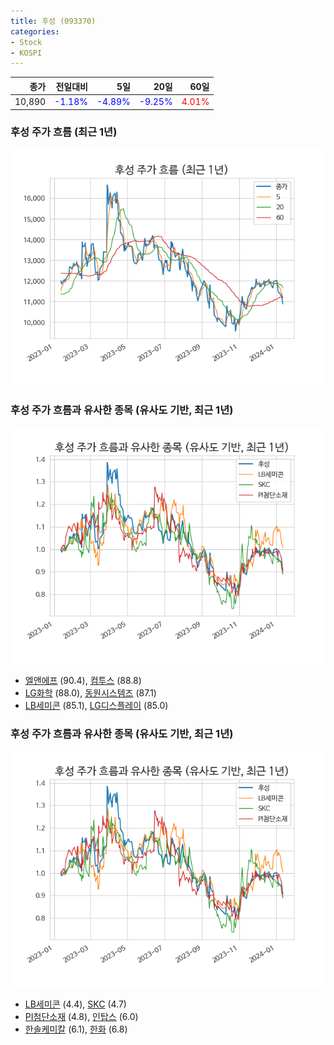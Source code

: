 ```yaml
---
title: 후성 (093370)
categories:
- Stock
- KOSPI
---
```


|종가|전일대비|5일|20일|60일|
|---:|-------:|--:|---:|---:|
|10,890|<span style="color: blue">-1.18%</span>|<span style="color: blue">-4.89%</span>|<span style="color: blue">-9.25%</span>|<span style="color: red">4.01%</span>|

<!-- more -->
### 후성 주가 흐름 (최근 1년)
![093370](/assets/images/stock/093370.png)


### 후성 주가 흐름과 유사한 종목 (유사도 기반, 최근 1년)
![093370](/assets/images/stock/093370_sim.png)

- [엘앤에프](/066970/) (90.4), [컴투스](/078340/) (88.8)
- [LG화학](/051910/) (88.0), [동원시스템즈](/014820/) (87.1)
- [LB세미콘](/061970/) (85.1), [LG디스플레이](/034220/) (85.0)


### 후성 주가 흐름과 유사한 종목 (유사도 기반, 최근 1년)
![093370](/assets/images/stock/093370_sim.png)

- [LB세미콘](/061970/) (4.4), [SKC](/011790/) (4.7)
- [PI첨단소재](/178920/) (4.8), [인탑스](/049070/) (6.0)
- [한솔케미칼](/014680/) (6.1), [한화](/000880/) (6.8)